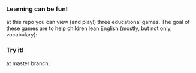 ### Learning can be fun!
at this repo you can view (and play!) three
educational games. The goal of these games are to help children lean English (mostly, but not only, vocabulary):
### Try it!



at master branch;
